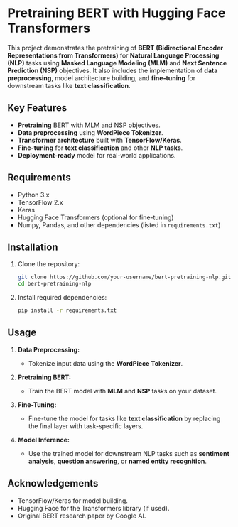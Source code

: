 # Pretraining BERT with Hugging Face Transformers

This project demonstrates the pretraining of **BERT (Bidirectional Encoder Representations from Transformers)** for **Natural Language Processing (NLP)** tasks using **Masked Language Modeling (MLM)** and **Next Sentence Prediction (NSP)** objectives. It also includes the implementation of **data preprocessing**, model architecture building, and **fine-tuning** for downstream tasks like **text classification**.

## Key Features
- **Pretraining** BERT with MLM and NSP objectives.
- **Data preprocessing** using **WordPiece Tokenizer**.
- **Transformer architecture** built with **TensorFlow/Keras**.
- **Fine-tuning** for **text classification** and other **NLP tasks**.
- **Deployment-ready** model for real-world applications.

## Requirements
- Python 3.x
- TensorFlow 2.x
- Keras
- Hugging Face Transformers (optional for fine-tuning)
- Numpy, Pandas, and other dependencies (listed in `requirements.txt`)

## Installation

1. Clone the repository:
   ```bash
   git clone https://github.com/your-username/bert-pretraining-nlp.git
   cd bert-pretraining-nlp
   
2. Install required dependencies:
   ```bash
   pip install -r requirements.txt

## Usage

1. **Data Preprocessing:**
   - Tokenize input data using the **WordPiece Tokenizer**.

2. **Pretraining BERT:**
   - Train the BERT model with **MLM** and **NSP** tasks on your dataset.

3. **Fine-Tuning:**
   - Fine-tune the model for tasks like **text classification** by replacing the final layer with task-specific layers.

4. **Model Inference:**
   - Use the trained model for downstream NLP tasks such as **sentiment analysis**, **question answering**, or **named entity recognition**.

## Acknowledgements
- TensorFlow/Keras for model building.
- Hugging Face for the Transformers library (if used).
- Original BERT research paper by Google AI.
